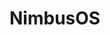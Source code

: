 # NimbusOS
<!--
* Tell users that they have to create own grub installation/config file with `grub-mkconfig`
* Tell users that they must generate fstab with `genfstab / >> /etc/fstab` - Will it work??
-->
